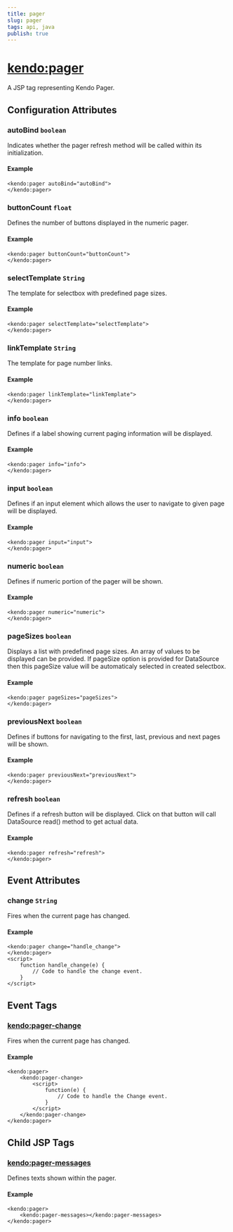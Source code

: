 ```yaml
---
title: pager
slug: pager
tags: api, java
publish: true
---
```


# <kendo:pager>
A JSP tag representing Kendo Pager.

## Configuration Attributes


### autoBind `boolean`

Indicates whether the pager refresh method will be called within its initialization.

#### Example
    <kendo:pager autoBind="autoBind">
    </kendo:pager>
    

### buttonCount `float`

Defines the number of buttons displayed in the numeric pager.

#### Example
    <kendo:pager buttonCount="buttonCount">
    </kendo:pager>
    

### selectTemplate `String`

The template for selectbox with predefined page sizes.

#### Example
    <kendo:pager selectTemplate="selectTemplate">
    </kendo:pager>
    

### linkTemplate `String`

The template for page number links.

#### Example
    <kendo:pager linkTemplate="linkTemplate">
    </kendo:pager>
    

### info `boolean`

Defines if a label showing current paging information will be displayed.

#### Example
    <kendo:pager info="info">
    </kendo:pager>
    

### input `boolean`

Defines if an input element which allows the user to navigate to given page will be displayed.

#### Example
    <kendo:pager input="input">
    </kendo:pager>
    

### numeric `boolean`

Defines if numeric portion of the pager will be shown.

#### Example
    <kendo:pager numeric="numeric">
    </kendo:pager>
    

### pageSizes `boolean`

Displays a list with predefined page sizes. An array of values to be displayed can be provided. If pageSize option is provided for DataSource then this pageSize value will be automaticaly selected in created selectbox.

#### Example
    <kendo:pager pageSizes="pageSizes">
    </kendo:pager>
    

### previousNext `boolean`

Defines if buttons for navigating to the first, last, previous and next pages will be shown.

#### Example
    <kendo:pager previousNext="previousNext">
    </kendo:pager>
    

### refresh `boolean`

Defines if a refresh button will be displayed. Click on that button will call DataSource read() method to get actual data.

#### Example
    <kendo:pager refresh="refresh">
    </kendo:pager>
    

## Event Attributes

### change `String`

Fires when the current page has changed.

#### Example
    <kendo:pager change="handle_change">
    </kendo:pager>
    <script>
        function handle_change(e) {
            // Code to handle the change event.
        }
    </script>


## Event Tags
 
### <kendo:pager-change>

Fires when the current page has changed.

#### Example
    <kendo:pager>
        <kendo:pager-change>
            <script>
                function(e) {
                    // Code to handle the Change event.
                }
            </script>
        </kendo:pager-change>
    </kendo:pager>
 

## Child JSP Tags

### [<kendo:pager-messages>](/api/wrappers/jsp/pager/messages)

Defines texts shown within the pager.

#### Example

    <kendo:pager>
        <kendo:pager-messages></kendo:pager-messages>
    </kendo:pager>
  
